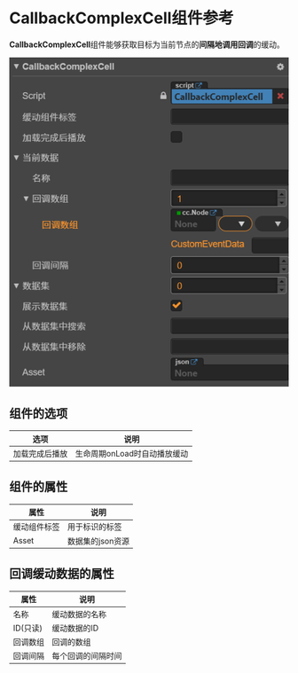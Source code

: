 # CallbackComplexCell组件参考

**CallbackComplexCell**组件能够获取目标为当前节点的**间隔地调用回调**的缓动。

![image-20201108195502627](https://raw.githubusercontent.com/chichinohaha/Tweener/gh-pages/docs/Sources/callbackComplexCell.png)

## 组件的选项

| 选项           | 说明                         |
| -------------- | ---------------------------- |
| 加载完成后播放 | 生命周期onLoad时自动播放缓动 |

## 组件的属性

| 属性         | 说明             |
| ------------ | ---------------- |
| 缓动组件标签 | 用于标识的标签   |
| Asset        | 数据集的json资源 |

## 回调缓动数据的属性

| 属性     | 说明               |
| -------- | ------------------ |
| 名称     | 缓动数据的名称     |
| ID(只读) | 缓动数据的ID       |
| 回调数组 | 回调的数组         |
| 回调间隔 | 每个回调的间隔时间 |

